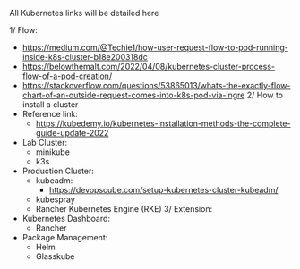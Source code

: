 All Kubernetes links will be detailed here

1/ Flow:
  - https://medium.com/@Techie1/how-user-request-flow-to-pod-running-inside-k8s-cluster-b18e200318dc
  - https://belowthemalt.com/2022/04/08/kubernetes-cluster-process-flow-of-a-pod-creation/
  - https://stackoverflow.com/questions/53865013/whats-the-exactly-flow-chart-of-an-outside-request-comes-into-k8s-pod-via-ingre
2/ How to install a cluster
  - Reference link:
    - https://kubedemy.io/kubernetes-installation-methods-the-complete-guide-update-2022
  - Lab Cluster:
    - minikube
    - k3s
  - Production Cluster:  
    - kubeadm:
      - https://devopscube.com/setup-kubernetes-cluster-kubeadm/
    - kubespray
    - Rancher Kubernetes Engine (RKE)
3/ Extension:
  - Kubernetes Dashboard: 
    - Rancher
  - Package Management:
    - Helm
    - Glasskube
